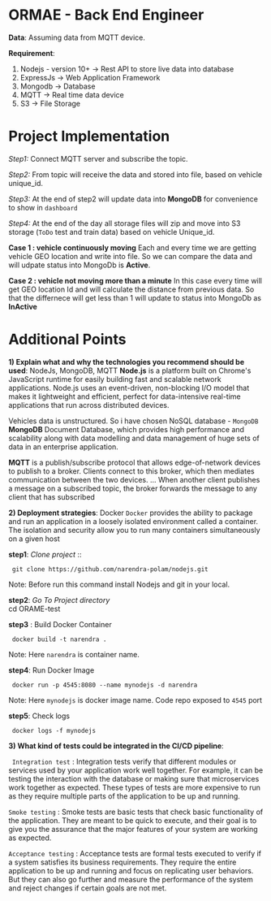 # ORMAE - Back End Engineer 
  
****Data****:  Assuming data from MQTT device. 

****Requirement****:
1) Nodejs - version 10+	-> Rest API to store live data into database
2) ExpressJs -> Web Application Framework
3) Mongodb -> Database
4) MQTT -> Real time data device
5) S3 -> File Storage

# Project Implementation 

*Step1:*  Connect MQTT server and subscribe the topic.

*Step2:* From topic will receive the data and stored into file, based on vehicle unique_id.

*Step3:*  At the end of step2 will update data into **MongoDB** for convenience to show in `dashboard`

*Step4:*  At the end of the day all storage files will zip and move into S3 storage (`ToDo` test and train data) based on vehicle Unique_id.

**Case 1 :  vehicle continuously moving**
Each and every time we are getting vehicle GEO location and write into file. So we can compare the data and will udpate status into MongoDb is **Active**.

**Case 2 :  vehicle not moving more than a minute**
In this case every time will get GEO location Id and will calculate the distance from previous data. So that the differnece will get less than 1  will update to status into MongoDb as **InActive**


# Additional Points   

****1) **Explain what and why the technologies you recommend should be used******:  NodeJs, MongoDB, MQTT
			**Node.js** is a platform built on Chrome's JavaScript runtime for easily building fast and scalable network applications. Node.js uses an event-driven, non-blocking I/O model that makes it lightweight and efficient, perfect for data-intensive real-time applications that run across distributed devices.

Vehicles data is unstructured. So i have chosen NoSQL database - `MongoDB`
**MongoDB** Document Database, which provides high performance and scalability along with data modelling and data management of huge sets of data in an enterprise application.

**MQTT** is a publish/subscribe protocol that allows edge-of-network devices to publish to a broker. Clients connect to this broker, which then mediates communication between the two devices. ... When another client publishes a message on a subscribed topic, the broker forwards the message to any client that has subscribed

****2) ****Deployment strategies********: Docker
`Docker` provides the ability to package and run an application in a loosely isolated environment called a container. The isolation and security allow you to run many containers simultaneously on a given host

**step1**: *Clone project* ::   
  
	 git clone https://github.com/narendra-polam/nodejs.git
Note: Before run this command install Nodejs and git in your local.    
    
**step2**: *Go To Project directory*   
	 cd ORAME-test

**step3** :  Build Docker Container  

	 docker build -t narendra .  
Note: Here `narendra` is container name.    
  
**step4**:  Run Docker Image  
  
	 docker run -p 4545:8080 --name mynodejs -d narendra 
Note: Here `mynodejs` is docker image name. Code repo exposed to `4545` port  
    
**step5**:  Check logs  
  
	 docker logs -f mynodejs

****3) ******What kind of tests could be integrated in the CI/CD pipeline**********: 

` Integration test` : Integration tests verify that different modules or services used by your application work well together. For example, it can be testing the interaction with the database or making sure that microservices work together as expected. These types of tests are more expensive to run as they require multiple parts of the application to be up and running.

`Smoke testing` : Smoke tests are basic tests that check basic functionality of the application. They are meant to be quick to execute, and their goal is to give you the assurance that the major features of your system are working as expected.

`Acceptance testing` : Acceptance tests are formal tests executed to verify if a system satisfies its business requirements. They require the entire application to be up and running and focus on replicating user behaviors. But they can also go further and measure the performance of the system and reject changes if certain goals are not met.